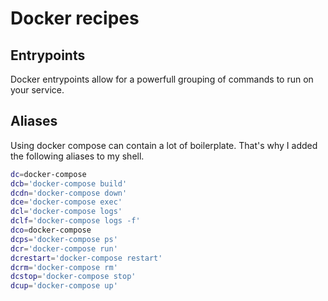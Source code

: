 # Docker recipes

## Entrypoints

Docker entrypoints allow for a powerfull grouping of commands to run on your service.


## Aliases

Using docker compose can contain a lot of boilerplate. That's why I added the following aliases to my shell.

```bash
dc=docker-compose
dcb='docker-compose build'
dcdn='docker-compose down'
dce='docker-compose exec'
dcl='docker-compose logs'
dclf='docker-compose logs -f'
dco=docker-compose
dcps='docker-compose ps'
dcr='docker-compose run'
dcrestart='docker-compose restart'
dcrm='docker-compose rm'
dcstop='docker-compose stop'
dcup='docker-compose up'
```
